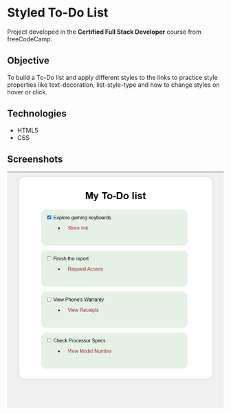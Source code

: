 # Styled To-Do List

Project developed in the **Certified Full Stack Developer** course from freeCodeCamp.

## Objective
To build a To-Do list and apply different styles to the links to practice style properties like text-decoration, list-style-type and how to change styles on hover or click.

## Technologies
- HTML5
- CSS

## Screenshots
![Project screenshot](screenshots/todo_list.png)